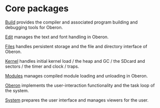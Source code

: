 # Core packages

[Build](./Build/README.md) provides the compiler and associated program building and debugging tools for Oberon.

[Edit](./Edit/README.md) manages the text and font handling in Oberon.

[Files](./Files/README.md) handles persistent storage and the file and directory interface of Oberon.

[Kernel](./Kernel/README.md)  handles initial kernel load / the heap and GC / the SDcard and sectors / the timer and clock / traps.

[Modules](./Modules/README.md) manages compiled module loading and unloading in Oberon.

[Oberon](./Oberon/README.md) implements the user-interaction functionality and the task loop of the system.

[System](./System/README.md) prepares the user interface and manages viewers for the user.

